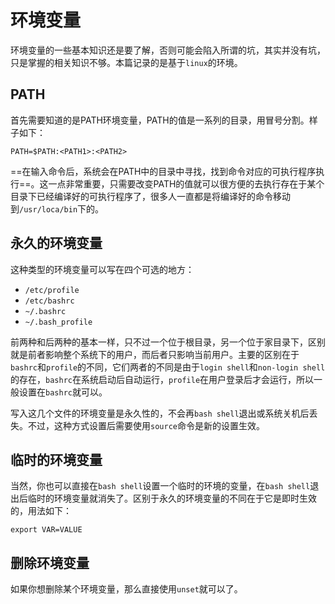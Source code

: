 # 环境变量

环境变量的一些基本知识还是要了解，否则可能会陷入所谓的坑，其实并没有坑，只是掌握的相关知识不够。本篇记录的是基于`linux`的环境。

## PATH

首先需要知道的是PATH环境变量，PATH的值是一系列的目录，用冒号分割。样子如下：

```SHELL
PATH=$PATH:<PATH1>:<PATH2>
```

==在输入命令后，系统会在PATH中的目录中寻找，找到命令对应的可执行程序执行==。这一点非常重要，只需要改变PATH的值就可以很方便的去执行存在于某个目录下已经编译好的可执行程序了，很多人一直都是将编译好的命令移动到`/usr/loca/bin`下的。

## 永久的环境变量

这种类型的环境变量可以写在四个可选的地方：

- `/etc/profile`
- `/etc/bashrc`
- `~/.bashrc`
- `~/.bash_profile`

前两种和后两种的基本一样，只不过一个位于根目录，另一个位于家目录下，区别就是前者影响整个系统下的用户，而后者只影响当前用户。主要的区别在于`bashrc`和`profile`的不同，它们两者的不同是由于`login shell`和`non-login shell`的存在，`bashrc`在系统启动后自动运行，`profile`在用户登录后才会运行，所以一般设置在`bashrc`就可以。

写入这几个文件的环境变量是永久性的，不会再`bash shell`退出或系统关机后丢失。不过，这种方式设置后需要使用`source`命令是新的设置生效。

## 临时的环境变量

当然，你也可以直接在`bash shell`设置一个临时的环境的变量，在`bash shell`退出后临时的环境变量就消失了。区别于永久的环境变量的不同在于它是即时生效的，用法如下：

```shell
export VAR=VALUE
```

## 删除环境变量

如果你想删除某个环境变量，那么直接使用`unset`就可以了。

